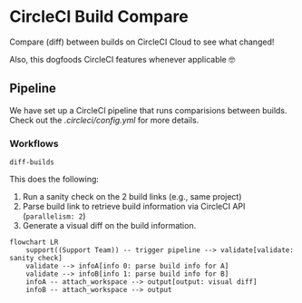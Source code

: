 # CircleCI Build Compare

Compare (diff) between builds on CircleCI Cloud to see what changed!

Also, this dogfoods CircleCI features whenever applicable :nerd_face:

## Pipeline

We have set up a CircleCI pipeline that runs comparisions between builds.
Check out the _.circleci/config.yml_ for more details.
### Workflows


`diff-builds`

This does the following:

1. Run a sanity check on the 2 build links (e.g., same project)
2. Parse build link to retrieve build information via CircleCI API (`parallelism: 2`)
3. Generate a visual diff on the build information.

```mermaid
flowchart LR
    support((Support Team)) -- trigger pipeline --> validate[validate: sanity check]
    validate --> infoA[info 0: parse build info for A]
    validate --> infoB[info 1: parse build info for B]
    infoA -- attach_workspace --> output[output: visual diff]
    infoB -- attach_workspace --> output
```
